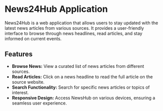 # News24Hub Application
News24Hub is a web application that allows users to stay updated with the latest news articles from various sources. It provides a user-friendly interface to browse through news headlines, read articles, and stay informed on current events.

## Features

- **Browse News:** View a curated list of news articles from different sources.
- **Read Articles:** Click on a news headline to read the full article on the source website.
- **Search Functionality:** Search for specific news articles or topics of interest.
- **Responsive Design:** Access NewsHub on various devices, ensuring a seamless user experience.
